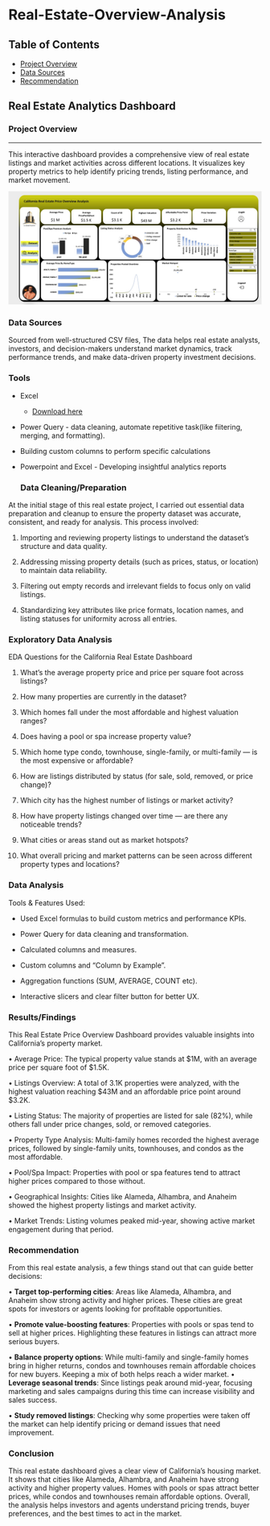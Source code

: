 # Real-Estate-Overview-Analysis

## Table of Contents

 - [Project Overview](#project-overview)
 - [Data Sources](#data-sources)
 - [Recommendation](recommendations)
   
## Real Estate Analytics Dashboard

### Project Overview
---

This interactive dashboard provides a comprehensive view of real estate listings and market activities across different locations. It visualizes key property metrics to help identify pricing trends, listing performance, and market movement.

![SCREENSHOT1](https://github.com/Analyticope/Real-Estate-Overview-Analysis/blob/main/Real%20Estate%20Dashboard.jpg)




### Data Sources

Sourced from well-structured CSV files, The data helps real estate analysts, investors, and decision-makers understand market dynamics, track performance trends, and make data-driven property investment decisions.

### Tools

- Excel
  - [Download here](https://microsoft.com)
- Power Query - data cleaning, automate repetitive task(like fiitering, merging, and formatting).
- Building custom columns to perform specific calculations
- Powerpoint and Excel - Developing insightful analytics reports


  ### Data Cleaning/Preparation

 At the initial stage of this real estate project, I carried out essential data preparation and cleanup to ensure the property dataset was accurate, consistent, and ready for analysis. This process involved:
 
1.	Importing and reviewing property listings to understand the dataset’s structure and data quality.
  
2.	Addressing missing property details (such as prices, status, or location) to maintain data reliability.
  
3.	Filtering out empty records and irrelevant fields to focus only on valid listings.
  
4.	Standardizing key attributes like price formats, location names, and listing statuses for uniformity across all entries.
  
### Exploratory Data Analysis

   EDA Questions for the California Real Estate Dashboard

1. What’s the average property price and price per square foot across listings?
  
2. How many properties are currently in the dataset?
  
3. Which homes fall under the most affordable and highest valuation ranges?
  
4. Does having a pool or spa increase property value?
  
5. Which home type  condo, townhouse, single-family, or multi-family — is the most expensive or affordable?
  
6. How are listings distributed by status (for sale, sold, removed, or price change)?
  
7. Which city has the highest number of listings or market activity?
  
8. How have property listings changed over time — are there any noticeable trends?
  
9. What cities or areas stand out as market hotspots?
  
10. What overall pricing and market patterns can be seen across different property types and locations?
    
### Data Analysis

Tools & Features Used:

- Used Excel formulas to build custom metrics and performance KPIs.

- Power Query for data cleaning and transformation.

- Calculated columns and measures.

- Custom columns and “Column by Example”.

- Aggregation functions (SUM, AVERAGE, COUNT etc).

- Interactive slicers and clear filter button for better UX.

### Results/Findings

This Real Estate Price Overview Dashboard provides valuable insights into California’s property market.

•	Average Price: The typical property value stands at $1M, with an average price per square foot of $1.5K.

•	Listings Overview: A total of 3.1K properties were analyzed, with the highest valuation reaching $43M and an affordable price point around  $3.2K.

•	Listing Status: The majority of properties are listed for sale (82%), while others fall under price changes, sold, or removed categories.

•	Property Type Analysis: Multi-family homes recorded the highest average prices, followed by single-family units, townhouses, and condos as the most affordable.

•	Pool/Spa Impact: Properties with pool or spa features tend to attract higher prices compared to those without.

•	Geographical Insights: Cities like Alameda, Alhambra, and Anaheim showed the highest property listings and market activity.

•	Market Trends: Listing volumes peaked mid-year, showing active market engagement during that period.

  ### Recommendation

  From this real estate analysis, a few things stand out that can guide better decisions:
  
•	**Target top-performing cities**: Areas like Alameda, Alhambra, and Anaheim show strong activity and higher prices. These cities are great spots for investors or agents 
  looking for profitable opportunities.
  
•	**Promote value-boosting features**: Properties with pools or spas tend to sell at higher prices. Highlighting these features in listings can attract more serious buyers.

•	**Balance property options**: While multi-family and single-family homes bring in higher returns, condos and townhouses remain affordable choices for new buyers. Keeping 
    a mix of both helps reach a wider market.
•	**Leverage seasonal trends**: Since listings peak around mid-year, focusing marketing and sales campaigns during this time can increase visibility and sales success.

•	**Study removed listings**: Checking why some properties were taken off the market can help identify pricing or demand issues that need improvement.

     
### Conclusion
This real estate dashboard gives a clear view of California’s housing market. It shows that cities like Alameda, Alhambra, and Anaheim have strong activity and higher property values. Homes with pools or spas attract better prices, while condos and townhouses remain affordable options. Overall, the analysis helps investors and agents understand pricing trends, buyer preferences, and the best times to act in the market.







